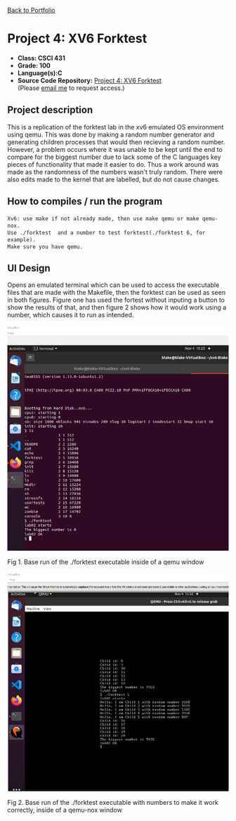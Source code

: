 [Back to Portfolio](./)

Project 4: XV6 Forktest
===============

-   **Class: CSCI 431** 
-   **Grade: 100**
-   **Language(s):C**
-   **Source Code Repository:** [Project 4: XV6 Forktest](https://github.com/BACollins96/xv6-Blake)  
    (Please [email me](mailto:bacollins1@csustudent.net?subject=GitHub%20Access) to request access.)

## Project description

This is a replication of the forktest lab in the xv6 emulated OS environment using qemu. This was done by making a random number generator and generating children processes that would then recieving a random number. However, a problem occurs where it was unable to be kept until the end to compare for the biggest number due to lack some of the C languages key pieces of functionality that made it easier to do. Thus a work around was made as the randomness of the numbers wasn't truly random. There were also edits made to the kernel that are labelled, but do not cause changes.

## How to compiles / run the program

```
Xv6: use make if not already made, then use make qemu or make qemu-nox. 
Use ./forktest  and a number to test forktest(./forktest 6, for example). 
Make sure you have qemu.
```

## UI Design

Opens an emulated terminal which can be used to access the executable files that are made with the Makefile, then the forktest can be used as seen in both figures. Figure one has used the fortest without inputing a button to show the results of that, and then figure 2 shows how it would work using a number, which causes it to run as intended.

![screenshot](Seniorscreenshots/Screenshot(97).png)

Fig 1. Base run of the ./forktest executable inside of a qemu window

![screenshot](Seniorscreenshots/Screenshot(98).png)

Fig 2. Base run of the ./forktest executable with numbers to make it work correctly, inside of a qemu-nox window
